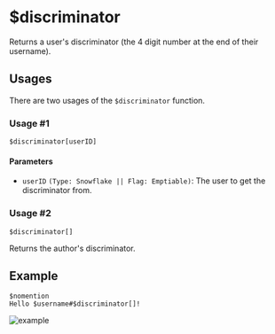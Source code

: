 # $discriminator
Returns a user's discriminator (the 4 digit number at the end of their username).

## Usages
There are two usages of the `$discriminator` function.

### Usage #1
```
$discriminator[userID]
```

#### Parameters
- `userID` `(Type: Snowflake || Flag: Emptiable)`: The user to get the discriminator from.

### Usage #2
```
$discriminator[]
```
Returns the author's discriminator.

## Example
```
$nomention
Hello $username#$discriminator[]!
```

![example](https://user-images.githubusercontent.com/69215413/123010488-b5911b00-d38c-11eb-8aeb-a7453c3687c6.png)
